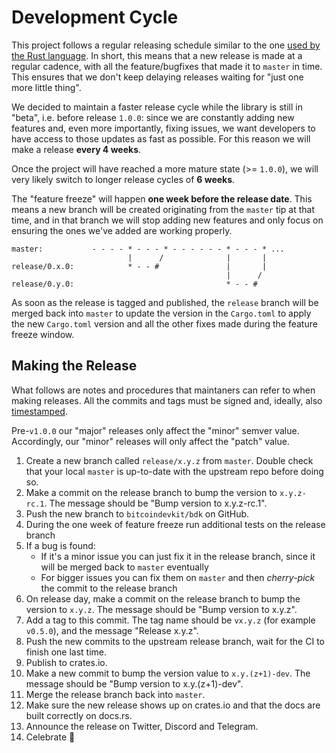 # Development Cycle

This project follows a regular releasing schedule similar to the one [used by the Rust language](https://doc.rust-lang.org/book/appendix-07-nightly-rust.html). In short, this means that a new release is made at a regular
cadence, with all the feature/bugfixes that made it to `master` in time. This ensures that we don't keep delaying releases waiting for "just one more little thing".

We decided to maintain a faster release cycle while the library is still in "beta", i.e. before release `1.0.0`: since we are constantly adding new features and, even more importantly, fixing issues, we want developers
to have access to those updates as fast as possible. For this reason we will make a release **every 4 weeks**.

Once the project will have reached a more mature state (>= `1.0.0`), we will very likely switch to longer release cycles of **6 weeks**.

The "feature freeze" will happen **one week before the release date**. This means a new branch will be created originating from the `master` tip at that time, and in that branch we will stop adding new features and only focus
on ensuring the ones we've added are working properly.

```
master:           - - - - * - - - * - - - - - - * - - - * ...
                          |      /              |       |
release/0.x.0:            * - - #               |       |
                                                |      /
release/0.y.0:                                  * - - #
```

As soon as the release is tagged and published, the `release` branch will be merged back into `master` to update the version in the `Cargo.toml` to apply the new `Cargo.toml` version and all the other fixes made during the feature
freeze window.

## Making the Release

What follows are notes and procedures that maintaners can refer to when making releases. All the commits and tags must be signed and, ideally, also [timestamped](https://github.com/opentimestamps/opentimestamps-client/blob/master/doc/git-integration.md).

Pre-`v1.0.0` our "major" releases only affect the "minor" semver value. Accordingly, our "minor" releases will only affect the "patch" value.

1. Create a new branch called `release/x.y.z` from `master`. Double check that your local `master` is up-to-date with the upstream repo before doing so.
2. Make a commit on the release branch to bump the version to `x.y.z-rc.1`. The message should be "Bump version to x.y.z-rc.1".
3. Push the new branch to `bitcoindevkit/bdk` on GitHub.
4. During the one week of feature freeze run additional tests on the release branch
5. If a bug is found:
    - If it's a minor issue you can just fix it in the release branch, since it will be merged back to `master` eventually
    - For bigger issues you can fix them on `master` and then *cherry-pick* the commit to the release branch
6. On release day, make a commit on the release branch to bump the version to `x.y.z`. The message should be "Bump version to x.y.z".
7. Add a tag to this commit. The tag name should be `vx.y.z` (for example `v0.5.0`), and the message "Release x.y.z".
8. Push the new commits to the upstream release branch, wait for the CI to finish one last time.
9. Publish to crates.io.
10. Make a new commit to bump the version value to `x.y.(z+1)-dev`. The message should be "Bump version to x.y.(z+1)-dev".
11. Merge the release branch back into `master`.
12. Make sure the new release shows up on crates.io and that the docs are built correctly on docs.rs.
13. Announce the release on Twitter, Discord and Telegram.
14. Celebrate :tada:
